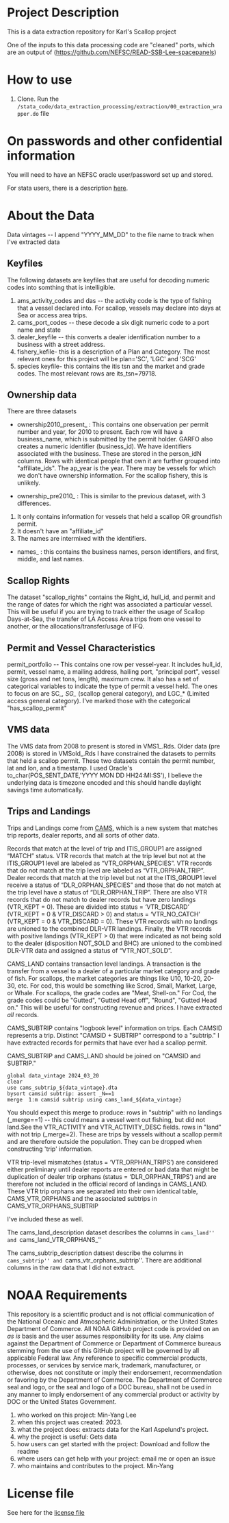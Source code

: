 # Project Description
This is a data extraction repository for Karl's Scallop project


One of the inputs to this data processing code are "cleaned" ports, which are an output of (https://github.com/NEFSC/READ-SSB-Lee-spacepanels)
# How to use
1. Clone. Run the ``/stata_code/data_extraction_processing/extraction/00_extraction_wrapper.do`` file

# On passwords and other confidential information

You will need to have an NEFSC oracle user/password set up and stored.

For stata users, there is a description [here](/documentation/project_logistics.md). 


# About the Data 

Data vintages -- I append "YYYY_MM_DD"  to the file name to track when I've extracted data

## Keyfiles

The following datasets are keyfiles that are useful for decoding numeric codes into somthing that is intelligible.

1.  ams_activity_codes and das -- the activity code is the type of fishing that a vessel declared into.  For scallop, vessels may declare into days at Sea or access area trips.   
2.  cams_port_codes -- these decode a six digit numeric code to a port name and state
3.  dealer_keyfile -- this converts a dealer identification number to a business with a street address.
4.  fishery_kefile- this is a description of a Plan and Category. The most relevant ones for this project will be plan='SC', 'LGC' and  'SCG'
5.  species keyfile- this contains the itis tsn and the market and grade codes. The most relevant rows are its_tsn=79718.


## Ownership data

There are three datasets

* ownership2010_present_ : This contains one observation per permit number and year, for 2010 to present.  Each row will have a business_name, which is submitted by the permit holder.  GARFO also creates a numeric identifier (business_id).  We have identifiers associated with the business. These are stored in the person_idN columns.  Rows with identical people that own it are further grouped into "affiliate_ids".  The ap_year is the year.  There may be vessels for which we don't have ownership information. For the scallop fishery, this is unlikely.

* ownership_pre2010_ : This is similar to the previous dataset, with 3 differences. 
1.  It only contains information for vessels that held a scallop OR groundfish permit. 
2.  It doesn't have an "affiliate_id"
3.  The names are intermixed with the identifiers.	


* names_ : this contains the business names, person identifiers, and first, middle, and last names.


## Scallop Rights

The dataset "scallop_rights" contains the 
	Right_id, hull_id, and permit and the range of dates for which the right was associated a particular vessel.  This will be useful if you are trying to track either the usage of Scallop Days-at-Sea, the transfer of LA Access Area trips from one vessel to another, or the allocations/transfer/usage of IFQ.


## Permit and Vessel Characteristics

permit_portfolio -- 
	This contains one row per vessel-year. It includes hull_id, permit, vessel name, a mailing address, hailing port, "principal port", vessel size (gross and net tons, length), maximum crew.  It also has a set of categorical variables to indicate the type of permit a vessel held.  The ones to focus on are SC_*, SG_* (scallop general category), and LGC_* (Limited access general category).  I've marked those with the categorical "has_scallop_permit"

## VMS data

The VMS data from 2008 to present is stored in VMS1_.Rds.  Older data (pre 2008) is stored in VMSold_.Rds  I have constrained the datasets to permits that held a scallop permit.
These two datasets contain the permit number, lat and lon, and a timestamp. I used Oracle's to_char(POS_SENT_DATE,'YYYY MON DD HH24:MI:SS'), I believe the underlying data is timezone encoded and this should handle daylight savings time automatically.





## Trips and Landings

Trips and Landings come from [CAMS](http://nerswind/cams/cams_documentation/), which is a new system that matches trip reports, dealer reports, and all sorts of other data.

Records that match at the level of trip and ITIS_GROUP1 are assigned “MATCH” status. VTR records that match at the trip level but not at the ITIS_GROUP1 level are labeled as “VTR_ORPHAN_SPECIES”. VTR records that do not match at the trip level are labeled as “VTR_ORPHAN_TRIP”. Dealer records that match at the trip level but not at the ITIS_GROUP1 level receive a status of “DLR_ORPHAN_SPECIES” and those that do not match at the trip level have a status of “DLR_ORPHAN_TRIP”. There are also VTR records that do not match to dealer records but have zero landings (VTR_KEPT = 0). These are divided into status = ‘VTR_DISCARD’ (VTR_KEPT = 0 & VTR_DISCARD > 0) and status = ‘VTR_NO_CATCH’ (VTR_KEPT = 0 & VTR_DISCARD = 0). These VTR records with no landings are unioned to the combined DLR-VTR landings. Finally, the VTR records with positive landings (VTR_KEPT > 0) that were indicated as not being sold to the dealer (disposition NOT_SOLD and BHC) are unioned to the combined DLR-VTR data and assigned a status of “VTR_NOT_SOLD”.


CAMS_LAND contains transaction level landings. A transaction is the transfer from a vessel to a dealer of a particular market category and grade of fish.  For scallops, the market categories are things like U10, 10-20, 20-30, etc. For cod, this would be something like Scrod, Small, Market, Large, or Whale.  For scallops, the grade codes are "Meat, Shell-on."  For Cod, the grade codes could be "Gutted", "Gutted Head off", "Round", "Gutted Head on."  This will be useful for constructing revenue and prices.  I have extracted *all* records.

CAMS_SUBTRIP contains "logbook level" information on trips.  Each CAMSID represents a trip.  Distinct "CAMSID + SUBTRIP" correspond to a "subtrip."  I have extracted records for permits that have ever had a scallop permit.

CAMS_SUBTRIP and CAMS_LAND should be joined on "CAMSID and SUBTRIP."

```
global data_vintage 2024_03_20
clear
use cams_subtrip_${data_vintage}.dta
bysort camsid subtrip: assert _N==1
merge  1:m camsid subtrip using cams_land_${data_vintage}
```
You should expect this merge to produce:
rows in "subtrip" with no landings (_merge==1) -- this could means a vessel went out fishing, but did not land.See the VTR_ACTIVITY and VTR_ACTIVITY_DESC fields.
rows in "land" with not trip (_merge=2). These are trips by vessels without a scallop permit and are therefore outside the population. They can be dropped when constructing 'trip' information.


VTR trip-level mismatches (status = ‘VTR_ORPHAN_TRIPS’) are considered either preliminary until dealer reports are entered or bad data that might be duplication of dealer trip orphans (status = ‘DLR_ORPHAN_TRIPS’) and are therefore not included in the official record of landings in CAMS_LAND. These VTR trip orphans are separated into their own identical table, CAMS_VTR_ORPHANS and the associated subtrips in CAMS_VTR_ORPHANS_SUBTRIP

I've included these as well.

The cams_land_description dataset describes the columns in ``cams_land'' and ``cams_land_VTR_ORPHANS_''

The cams_subtrip_description datsest describe the columns in ``cams_subtrip'' and ``cams_vtr_orphans_subtrip''. There are additional columns in the raw data that I did not extract. 



# NOAA Requirements
This repository is a scientific product and is not official communication of the National Oceanic and Atmospheric Administration, or the United States Department of Commerce. All NOAA GitHub project code is provided on an *as is* basis and the user assumes responsibility for its use. Any claims against the Department of Commerce or Department of Commerce bureaus stemming from the use of this GitHub project will be governed by all applicable Federal law. Any reference to specific commercial products, processes, or services by service mark, trademark, manufacturer, or otherwise, does not constitute or imply their endorsement, recommendation or favoring by the Department of Commerce. The Department of Commerce seal and logo, or the seal and logo of a DOC bureau, shall not be used in any manner to imply endorsement of any commercial product or activity by DOC or the United States Government.


1. who worked on this project:  Min-Yang Lee
1. when this project was created: 2023. 
1. what the project does: extracts data for the Karl Aspelund's project.
1. why the project is useful:  Gets data 
1. how users can get started with the project: Download and follow the readme
1. where users can get help with your project:  email me or open an issue
1. who maintains and contributes to the project. Min-Yang

# License file
See here for the [license file](License.txt)
